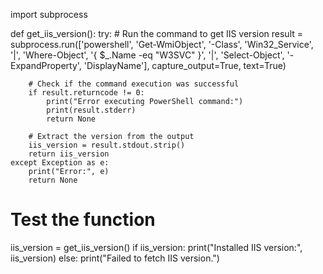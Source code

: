 import subprocess

def get_iis_version():
    try:
        # Run the command to get IIS version
        result = subprocess.run(['powershell', 'Get-WmiObject', '-Class', 'Win32_Service', '|', 'Where-Object', '{ $_.Name -eq "W3SVC" }', '|', 'Select-Object', '-ExpandProperty', 'DisplayName'], capture_output=True, text=True)
        
        # Check if the command execution was successful
        if result.returncode != 0:
            print("Error executing PowerShell command:")
            print(result.stderr)
            return None
        
        # Extract the version from the output
        iis_version = result.stdout.strip()
        return iis_version
    except Exception as e:
        print("Error:", e)
        return None

# Test the function
iis_version = get_iis_version()
if iis_version:
    print("Installed IIS version:", iis_version)
else:
    print("Failed to fetch IIS version.")
